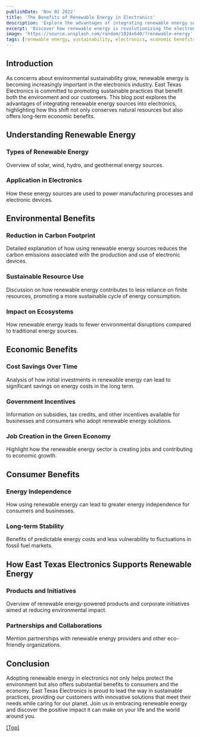 ```yaml
---
publishDate: 'Nov 02 2022'
title: 'The Benefits of Renewable Energy in Electronics'
description: 'Explore the advantages of integrating renewable energy sources into electronics, highlighting both environmental and economic benefits.'
excerpt: 'Discover how renewable energy is revolutionizing the electronics industry, offering sustainable solutions that benefit the environment and economy.'
image: 'https://source.unsplash.com/random/1024x640/?renewable-energy'
tags: [renewable energy, sustainability, electronics, economic benefits, East Texas Electronics]
---
```



## Introduction

As concerns about environmental sustainability grow, renewable energy is becoming increasingly important in the electronics industry. East Texas Electronics is committed to promoting sustainable practices that benefit both the environment and our customers. This blog post explores the advantages of integrating renewable energy sources into electronics, highlighting how this shift not only conserves natural resources but also offers long-term economic benefits.

## Understanding Renewable Energy

### Types of Renewable Energy

Overview of solar, wind, hydro, and geothermal energy sources.

### Application in Electronics

How these energy sources are used to power manufacturing processes and electronic devices.

## Environmental Benefits

### Reduction in Carbon Footprint

Detailed explanation of how using renewable energy sources reduces the carbon emissions associated with the production and use of electronic devices.

### Sustainable Resource Use

Discussion on how renewable energy contributes to less reliance on finite resources, promoting a more sustainable cycle of energy consumption.

### Impact on Ecosystems

How renewable energy leads to fewer environmental disruptions compared to traditional energy sources.

## Economic Benefits

### Cost Savings Over Time

Analysis of how initial investments in renewable energy can lead to significant savings on energy costs in the long term.

### Government Incentives

Information on subsidies, tax credits, and other incentives available for businesses and consumers who adopt renewable energy solutions.

### Job Creation in the Green Economy

Highlight how the renewable energy sector is creating jobs and contributing to economic growth.

## Consumer Benefits

### Energy Independence

How using renewable energy can lead to greater energy independence for consumers and businesses.

### Long-term Stability

Benefits of predictable energy costs and less vulnerability to fluctuations in fossil fuel markets.

## How East Texas Electronics Supports Renewable Energy

### Products and Initiatives

Overview of renewable energy-powered products and corporate initiatives aimed at reducing environmental impact.

### Partnerships and Collaborations

Mention partnerships with renewable energy providers and other eco-friendly organizations.

## Conclusion

Adopting renewable energy in electronics not only helps protect the environment but also offers substantial benefits to consumers and the economy. East Texas Electronics is proud to lead the way in sustainable practices, providing our customers with innovative solutions that meet their needs while caring for our planet. Join us in embracing renewable energy and discover the positive impact it can make on your life and the world around you.

[[Top]](#top)
